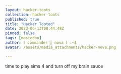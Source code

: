 ```yaml
---
layout: hacker-toots
collection: hacker-toots
published: true
title: "Hacker Tooted"
date: 2023-06-13T00:44:48Z
pinned: false
tags: [mastodon]
author: ⸸ commander ░ nova ⸸ :~$
avatar: /assets/media_attachments/hacker-nova.png

---
```


<p>time to play sims 4 and turn off my brain sauce</p>


